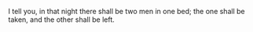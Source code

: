 I tell you, in that night there shall be two men in one bed; the one shall be taken, and the other shall be left.
